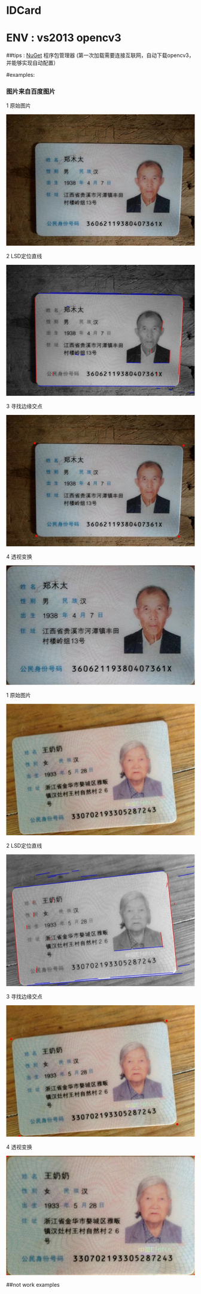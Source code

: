 # IDCard 
# ENV : vs2013 opencv3  
##tips : [NuGet](http://www.nuget.org/) 程序包管理器 (第一次加载需要连接互联网，自动下载opencv3，并能够实现自动配置）

#examples:
### 图片来自百度图片
1 原始图片

![原始图片](./images/src.JPG)

2 LSD定位直线

![lines](./images/lines.jpg)

3 寻找边缘交点

![points](./images/point.jpg)

4 透视变换

![结果](./images/result.jpg)

1 原始图片

![原始图片](./images/src2.JPG)

2 LSD定位直线

![lines](./images/lines2.jpg)

3 寻找边缘交点

![points](./images/point2.jpg)

4 透视变换

![结果](./images/result2.jpg)

##not work examples

